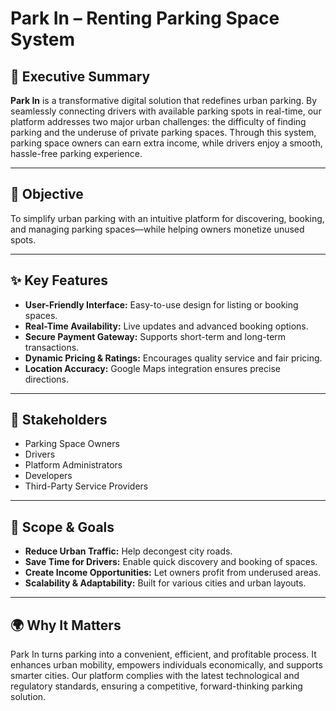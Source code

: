 # Park In – Renting Parking Space System

## 📄 Executive Summary  
**Park In** is a transformative digital solution that redefines urban parking. By seamlessly connecting drivers with available parking spots in real-time, our platform addresses two major urban challenges: the difficulty of finding parking and the underuse of private parking spaces. Through this system, parking space owners can earn extra income, while drivers enjoy a smooth, hassle-free parking experience.

---

## 🎯 Objective  
To simplify urban parking with an intuitive platform for discovering, booking, and managing parking spaces—while helping owners monetize unused spots.

---

## ✨ Key Features  
- **User-Friendly Interface:** Easy-to-use design for listing or booking spaces.  
- **Real-Time Availability:** Live updates and advanced booking options.  
- **Secure Payment Gateway:** Supports short-term and long-term transactions.  
- **Dynamic Pricing & Ratings:** Encourages quality service and fair pricing.  
- **Location Accuracy:** Google Maps integration ensures precise directions.

---

## 👥 Stakeholders  
- Parking Space Owners  
- Drivers  
- Platform Administrators  
- Developers  
- Third-Party Service Providers  

---

## 🚗 Scope & Goals  
- **Reduce Urban Traffic:** Help decongest city roads.  
- **Save Time for Drivers:** Enable quick discovery and booking of spaces.  
- **Create Income Opportunities:** Let owners profit from underused areas.  
- **Scalability & Adaptability:** Built for various cities and urban layouts.

---

## 🌍 Why It Matters  
Park In turns parking into a convenient, efficient, and profitable process. It enhances urban mobility, empowers individuals economically, and supports smarter cities. Our platform complies with the latest technological and regulatory standards, ensuring a competitive, forward-thinking parking solution.
